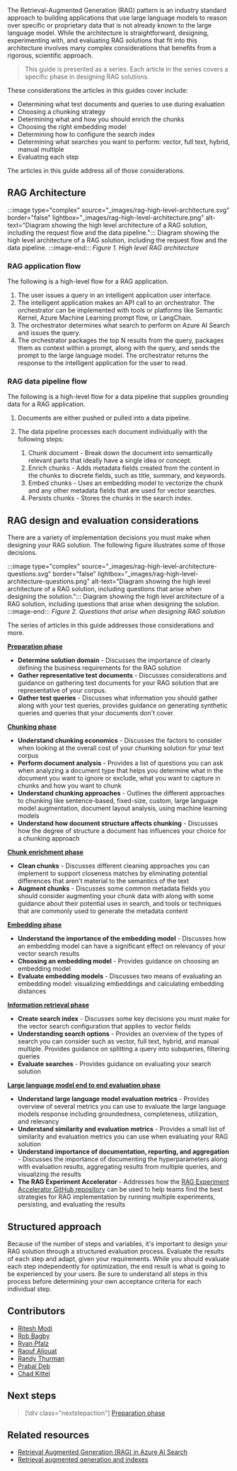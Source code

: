The Retrieval-Augmented Generation (RAG) pattern is an industry standard approach to building applications that use large language models to reason over specific or proprietary data that is not already known to the large language model. While the architecture is straightforward, designing, experimenting with, and evaluating RAG solutions that fit into this architecture involves many complex considerations that benefits from a rigorous, scientific approach.

> This guide is presented as a series. Each article in the series covers a specific phase in designing RAG solutions.

These considerations the articles in this guides cover include:

- Determining what test documents and queries to use during evaluation
- Choosing a chunking strategy
- Determining what and how you should enrich the chunks
- Choosing the right embedding model
- Determining how to configure the search index
- Determining what searches you want to perform: vector, full text, hybrid, manual multiple
- Evaluating each step

The articles in this guide address all of those considerations.

## RAG Architecture

:::image type="complex" source="_images/rag-high-level-architecture.svg" border="false" lightbox="_images/rag-high-level-architecture.png" alt-text="Diagram showing the high level architecture of a RAG solution, including the request flow and the data pipeline.":::
    Diagram showing the high level architecture of a RAG solution, including the request flow and the data pipeline.
:::image-end:::
*Figure 1. High level RAG architecture*

### RAG application flow

The following is a high-level flow for a RAG application.

1. The user issues a query in an intelligent application user interface.
2. The intelligent application makes an API call to an orchestrator. The orchestrator can be implemented with tools or platforms like Semantic Kernel, Azure Machine Learning prompt flow, or LangChain.
3. The orchestrator determines what search to perform on Azure AI Search and issues the query.
4. The orchestrator packages the top N results from the query, packages them as context within a prompt, along with the query, and sends the prompt to the large language model. The orchestrator returns the response to the intelligent application for the user to read.

### RAG data pipeline flow

The following is a high-level flow for a data pipeline that supplies grounding data for a RAG application.

1. Documents are either pushed or pulled into a data pipeline.
2. The data pipeline processes each document individually with the following steps:

    1. Chunk document - Break down the document into semantically relevant parts that ideally have a single idea or concept.
    1. Enrich chunks - Adds metadata fields created from the content in the chunks to discrete fields, such as title, summary, and keywords.
    1. Embed chunks - Uses an embedding model to vectorize the chunk and any other metadata fields that are used for vector searches.
    1. Persists chunks - Stores the chunks in the search index.

## RAG design and evaluation considerations

There are a variety of implementation decisions you must make when designing your RAG solution. The following figure illustrates some of those decisions.

:::image type="complex" source="_images/rag-high-level-architecture-questions.svg" border="false" lightbox="_images/rag-high-level-architecture-questions.png" alt-text="Diagram showing the high level architecture of a RAG solution, including questions that arise when designing the solution.":::
    Diagram showing the high level architecture of a RAG solution, including questions that arise when designing the solution.
:::image-end:::
*Figure 2. Questions that arise when designing RAG solution*

The series of articles in this guide addresses those considerations and more.

**[Preparation phase](./rag-preparation-phase.yml)**

- **Determine solution domain** - Discusses the importance of clearly defining the business requirements for the RAG solution
- **Gather representative test documents** - Discusses considerations and guidance on gathering test documents for your RAG solution that are representative of your corpus.
- **Gather test queries** - Discusses what information you should gather along with your test queries, provides guidance on generating synthetic queries and queries that your documents don't cover.

**[Chunking phase](./rag-chunking-phase.yml)**

- **Understand chunking economics** - Discusses the factors to consider when looking at the overall cost of your chunking solution for your text corpus
- **Perform document analysis** - Provides a list of questions you can ask when analyzing a document type that helps you determine what in the document you want to ignore or exclude, what you want to capture in chunks and how you want to chunk
- **Understand chunking approaches** - Outlines the different approaches to chunking like sentence-based, fixed-size, custom, large language model augmentation, document layout analysis, using machine learning models
- **Understand how document structure affects chunking** - Discusses how the degree of structure a document has influences your choice for a chunking approach

**[Chunk enrichment phase](./rag-enrichment-phase.yml)**

- **Clean chunks** - Discusses different cleaning approaches you can implement to support closeness matches by eliminating potential differences that aren't material to the semantics of the text
- **Augment chunks** - Discusses some common metadata fields you should consider augmenting your chunk data with along with some guidance about their potential uses in search, and tools or techniques that are commonly used to generate the metadata content

**[Embedding phase](./rag-generating-embeddings.yml)**

- **Understand the importance of the embedding model** - Discusses how an embedding model can have a significant effect on relevancy of your vector search results
- **Choosing an embedding model** - Provides guidance on choosing an embedding model
- **Evaluate embedding models** - Discusses two means of evaluating an embedding model: visualizing embeddings and calculating embedding distances

**[Information retrieval phase](./rag-information-retrieval.yml)**

- **Create search index** - Discusses some key decisions you must make for the vector search configuration that applies to vector fields
- **Understanding search options** - Provides an overview of the types of search you can consider such as vector, full text, hybrid, and manual multiple. Provides guidance on splitting a query into subqueries, filtering queries
- **Evaluate searches** - Provides guidance on evaluating your search solution

**[Large language model end to end evaluation phase](./rag-llm-evaluation-phase.yml)**

- **Understand large language model evaluation metrics** - Provides overview of several metrics you can use to evaluate the large language models response including groundedness, completeness, utilization, and relevancy
- **Understand similarity and evaluation metrics** - Provides a small list of similarity and evaluation metrics you can use when evaluating your RAG solution
- **Understand importance of documentation, reporting, and aggregation** - Discusses the importance of documenting the hyperparameters along with evaluation results, aggregating results from multiple queries, and visualizing the results
- **The RAG Experiment Accelerator** - Addresses how the [RAG Experiment Accelerator GitHub repository](https://github.com/microsoft/rag-experiment-accelerator) can be used to help teams find the best strategies for RAG implementation by running multiple experiments, persisting, and evaluating the results

## Structured approach

Because of the number of steps and variables, it's important to design your RAG solution through a structured evaluation process. Evaluate the results of each step and adapt, given your requirements. While you should evaluate each step independently for optimization, the end result is what is going to be experienced by your users. Be sure to understand all steps in this process before determining your own acceptance criteria for each individual step.

## Contributors

- [Ritesh Modi](https://www.linkedin.com/in/ritesh-modi/)
- [Rob Bagby](https://www.linkedin.com/in/robbagby/)
- [Ryan Pfalz](https://www.linkedin.com/in/ryanpfalz/)
- [Raouf Aliouat](https://www.linkedin.com/in/raouf-aliouat/)
- [Randy Thurman](https://www.linkedin.com/in/randy-thurman-2917549/)
- [Prabal Deb](https://www.linkedin.com/in/prabaldeb/)
- [Chad Kittel](https://www.linkedin.com/in/chadkittel/)

## Next steps

> [!div class="nextstepaction"]
> [Preparation phase](./rag-preparation-phase.yml)

## Related resources

- [Retrieval Augmented Generation (RAG) in Azure AI Search](/azure/search/retrieval-augmented-generation-overview)
- [Retrieval augmented generation and indexes](/azure/ai-studio/concepts/retrieval-augmented-generation)
